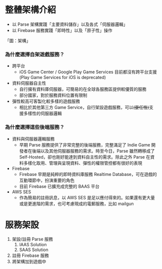 # 整體架構介紹

* 以 Parse 架構實踐「主要資料儲存」以及各式「伺服器邏輯」
* 以 Firebase 服務實踐「即時性」以及「原子性」操作

「圖：架構」

### 為什麼選擇自架遊戲服務？

* 跨平台
  * iOS Game Center / Google Play Game Services 目前都沒有跨平台支援\(Play Game Services for iOS is deprecated\)
* 資料伺服器自主性
  * 自行擁有資料庫伺服器，可簡易的在全球各服務區提供較優質的服務
  * 部分國家，對於服務資料位置有限制
* 彈性較高可客製化較多樣的遊戲服務
  * 相比於其他第三方 Game Service，自行架設遊戲服務，可以~~\(耍任性\)~~支援多樣性的伺服器邏輯

### 為什麼選擇這些後端服務？

* 資料與伺服器邏輯服務
  * 早期 Parse 服務提供了非常完整的後端服務，完整滿足了 Indie Game 開發者在後端以及其他伺服器服務的需求。時至今日，Parse 雖然轉移成了 Self-Hosted，卻也剛好能達到資料自主性的需求。除此之外 Parse 在資料多樣化取用、管理與呈現資料、彈性的權限管控都有很好的表現
* Firebase
  * Firebase 早期是純粹的即時資料庫服務 Realtime Database，可在遊戲的互動環節中，扮演重要的角色
  * 目前 Firebase 已擴充成完整的 BAAS 平台
* AWS SES
  * 作為簡易的註冊訊息，以 AWS SES 是足以應付得來的。如果還有更大量或是更進階的需求，也可考慮現成的電郵服務，比如 mailgun

# 服務架設

1. 架設/註冊 Parse 服務
   1. IAAS Solution
   2. SAAS Solution
2. 註冊 Firebase 服務
3. 將架構加到遊戲中



